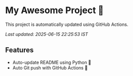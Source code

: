 # My Awesome Project 🚀

This project is automatically updated using GitHub Actions.

_Last updated: 2025-06-15 22:25:53 IST_

## Features
- Auto-update README using Python 🐍
- Auto Git push with GitHub Actions 🤖
